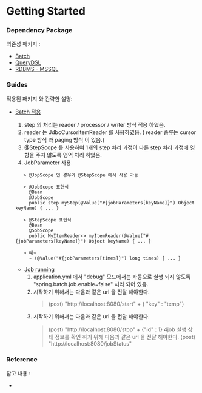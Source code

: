 # Getting Started

### Dependency Package

의존성 패키지 :

* [Batch]()
* [QueryDSL]()
* [RDBMS - MSSQL]()

###  Guides

적용된 패키지 와 간략한 설명:

* [Batch 적용]()
  1. step 의 처리는 reader / processor / writer 방식 적용 하였음.
  2. reader 는 JdbcCursorItemReader 를 사용하였음. ( reader 종류는 cursor type 방식 과 paging 방식 이 있음.)
  3. @StepScope 를 사용하여 1개의 step 처리 과정이 다른 step 처리 과정에 영향을 주지 않도록 영역 처리 하였음.
  4. JobParameter 사용
  ```
     > @JopScope 인 경우와 @StepScope 에서 사용 가능
   
     > @JobScope 표현식 
       @Bean
       @JobScope
       public step myStep(@Value("#{jobParameters[keyName]}") Object keyName) { ... }
  
     > @StepScope 표현식 
       @Bean
       @SobScope
       public MyItemReader<> myItemReader(@Value("#{jobParameters[keyName]}") Object keyName) { ... }
  
     > 예> 
       ~ (@Value("#{jobParameters[times]}") long times) { ... }
  ```

  * [Job running]()
    1. application.yml 에서 "debug" 모드에서는 자동으로 실행 되지 않도록 "spring.batch.job.enable=false" 처리 되어 있음.
    2. 시작하기 위해서는 다음과 같은 url 을 전달 해야한다. 
        >   (post) "http://localhost:8080/start" + { "key" : "temp"} 
    3. 시작하기 위해서는 다음과 같은 url 을 전달 해야한다.
        >   (post) "http://localhost:8080/stop" + {"id" : 1}
    4job 실행 상태 정보를 확인 하기 위해 다음과 같은 url 을 전달 해야한다.
        >   (post) "http://localhost:8080/jobStatus"
    
### Reference 

참고 내용 :

* []()

